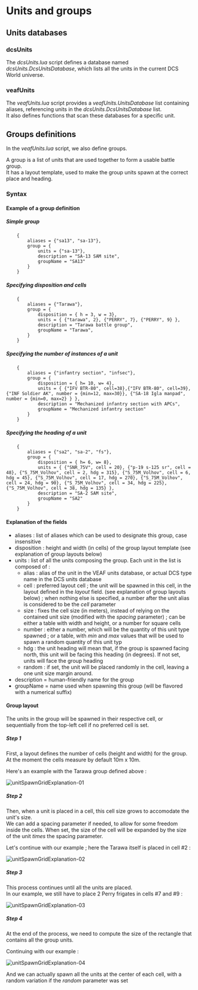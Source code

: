 # Units and groups

## Units databases

### dcsUnits

The *dcsUnits.lua* script defines a database named *dcsUnits.DcsUnitsDatabase*, which lists all the units in the current DCS World universe. 

### veafUnits

The *veafUnits.lua* script provides a *veafUnits.UnitsDatabase* list containing aliases, referencing units in the *dcsUnits.DcsUnitsDatabase* list.  
It also defines functions that scan these databases for a specific unit.

## Groups definitions

In the *veafUnits.lua* script, we also define groups.

A group is a list of units that are used together to form a usable battle group.  
It has a layout template, used to make the group units spawn at the correct place and heading.

### Syntax

#### Example of a group definition

##### Simple group

```lang=lua
    {
        aliases = {"sa13", "sa-13"},
        group = {
            units = {"sa-13"},
            description = "SA-13 SAM site",
            groupName = "SA13"
        }
    }
```

##### Specifying disposition and cells

```lang=lua
    {
        aliases = {"Tarawa"},
        group = {
            disposition = { h = 3, w = 3},
            units = { {"tarawa", 2}, {"PERRY", 7}, {"PERRY", 9} },
            description = "Tarawa battle group",
            groupName = "Tarawa",
        }
    }
```

##### Specifying the number of instances of a unit

```lang=lua
    {
        aliases = {"infantry section", "infsec"},
        group = {
            disposition = { h= 10, w= 4},
            units = { {"IFV BTR-80", cell=38},{"IFV BTR-80", cell=39},{"INF Soldier AK", number = {min=12, max=30}}, {"SA-18 Igla manpad", number = {min=0, max=2} } },
            description = "Mechanized infantry section with APCs",
            groupName = "Mechanized infantry section"
        }
    }
```

##### Specifying the heading of a unit

```lang=lua
    {
        aliases = {"sa2", "sa-2", "fs"},
        group = {
            disposition = { h= 6, w= 8},
            units = { {"SNR_75V", cell = 20}, {"p-19 s-125 sr", cell = 48}, {"S_75M_Volhov", cell = 2, hdg = 315}, {"S_75M_Volhov", cell = 6, hdg = 45}, {"S_75M_Volhov", cell = 17, hdg = 270}, {"S_75M_Volhov", cell = 24, hdg = 90}, {"S_75M_Volhov", cell = 34, hdg = 225}, {"S_75M_Volhov", cell = 38, hdg = 135} },
            description = "SA-2 SAM site",
            groupName = "SA2"
        }
    }
```

#### Explanation of the fields

- aliases : list of aliases which can be used to designate this group, case insensitive
- disposition : height and width (in cells) of the group layout template (see explanation of group layouts below)
- units : list of all the units composing the group. Each unit in the list is composed of :
  - alias : alias of the unit in the VEAF units database, or actual DCS type name in the DCS units database
  - cell : preferred layout cell ; the unit will be spawned in this cell, in the layout defined in the *layout* field. (see explanation of group layouts below) ; when nothing else is specified, a number after the unit alias is considered to be the *cell* parameter
  - size : fixes the cell size (in meters), instead of relying on the contained unit size (modified with the *spacing* parameter) ; can be either a table with width and height, or a number for square cells
  - number : either a number, which will be the quantity of this unit type spawned ; or a table, with *min* and *max* values that will be used to spawn a random quantity of this unit typ
  - hdg : the unit heading will mean that, if the group is spawned facing north, this unit will be facing this heading (in degrees). If not set, units will face the group heading
  - random : if set, the unit will be placed randomly in the cell, leaving a one unit size margin around.
- description = human-friendly name for the group
- groupName   = name used when spawning this group (will be flavored with a numerical suffix)

#### Group layout

The units in the group will be spawned in their respective cell, or sequentially from the top-left cell if no preferred cell is set.  

##### Step 1

First, a layout defines the number of cells (height and width) for the group. At the moment the cells measure by default 10m x 10m.

Here's an example with the Tarawa group defined above :

![unitSpawnGridExplanation-01](./unitSpawnGridExplanation-01.png?raw=true "unitSpawnGridExplanation-01")

##### Step 2

Then, when a unit is placed in a cell, this cell size grows to accomodate the unit's size.  
We can add a spacing parameter if needed, to allow for some freedom inside the cells. When set, the size of the cell will be expanded by the size of the unit *times* the spacing parameter.

Let's continue with our example ; here the Tarawa itself is placed in cell #2 :

![unitSpawnGridExplanation-02](./unitSpawnGridExplanation-02.png?raw=true "unitSpawnGridExplanation-02")

##### Step 3

This process continues until all the units are placed.  
In our example, we still have to place 2 Perry frigates in cells #7 and #9 :

![unitSpawnGridExplanation-03](./unitSpawnGridExplanation-03.png?raw=true "unitSpawnGridExplanation-03")

##### Step 4

At the end of the process, we need to compute the size of the rectangle that contains all the group units.  

Continuing with our example :  

![unitSpawnGridExplanation-04](./unitSpawnGridExplanation-04.png?raw=true "unitSpawnGridExplanation-04")

And we can actually spawn all the units at the center of each cell, with a random variation if the *random* parameter was set
